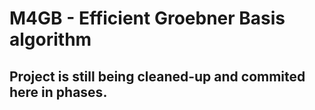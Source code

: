 # M4GB - Efficient Groebner Basis algorithm

## Project is still being cleaned-up and commited here in phases.
